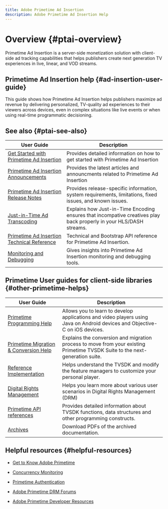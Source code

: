 ```yaml
---
title: Adobe Primetime Ad Insertion
description: Adobe Primetime Ad Insertion Help
---
```


# Overview {#ptai-overview}

Primetime Ad Insertion is a server-side monetization solution with client-side ad tracking capabilities that helps publishers create next generation TV experiences in live, linear, and VOD streams.

## Primetime Ad Insertion help {#ad-insertion-user-guide}

This guide shows how Primetime Ad Insertion helps publishers maximize ad revenue by delivering personalized, TV-quality ad experiences to their viewers across devices, even in complex situations like live events or when using real-time programmatic decisioning.

## See also {#ptai-see-also}

| User Guide | Description |
|---|---|
| [Get Started with Primetime Ad Insertion](getting-started/get-started-overview.md) | Provides detailed information on how to get started with Primetime Ad Insertion |
| [Primetime Ad Insertion Announcements](announcements/overview.md) | Provides the latest articles and announcments related to Primetime Ad Insertion |
| [Primetime Ad Insertion Release Notes](../release-notes/ptai-20x-release-notes.md) | Provides release-specific information, system requirements, limitations, fixed issues, and known issues. |
|[Just-in-Time Ad Transcoding](just-in-time-transcoding/jit-transcoding-overview.md)| Explains how Just-in-Time Encoding ensures that incompative creatives play back properly in your HLS/DASH streams.|
|[Primetime Ad Insertion Technical Reference](/help/primetime-ad-insertion/technical-reference/bootstrap-api.md)| Technical and Bootstrap API reference for Primetime Ad Insertion. |
|[Monitoring and Debugging](/help/primetime-ad-insertion/performance-monitoring-debugging-reporting/performance-overview.md)| Gives insights into Primetime Ad Insertion monitoring and debugging tools. |

## Primetime User guides for client-side libraries {#other-primetime-helps}

|User Guide|Description|
|---|---|
| [Primetime Programming Help](../programming/home.md)  | Allows you to learn to develop applications and video players using Java on Android devices and Objective-C on iOS devices. |
| [Primetime Migration & Conversion Help](../migration-guides/home.md) | Explains the conversion and migration process to move from your existing Primetime TVSDK Suite to the next-generation suite. |
| [Reference Implementation](../android-reference-implementation/home.md) | Helps understand the TVSDK and modify the feature managers to customize your personal player. |
| [Digital Rights Management](../digital-rights-management/home.md) | Helps you learn more about various user scenarios in Digital Rights Management (DRM) |
| [Primetime API references](../reference/api-references.md) | Provides detailed information about TVSDK functions, data structures and other programming constructs. |
| [Archives](https://helpx.adobe.com/primetime/archives.html) | Download PDFs of the archived documentation. |

## Helpful resources {#helpful-resources}

* [Get to Know Adobe Primetime](https://www.adobe.com/in/marketing/primetime.html)

* [Concurrency Monitoring](https://tve.helpdocsonline.com/concurrency-monitoring-introduction)

* [Primetime Authentication](https://tve.helpdocsonline.com/home)

* [Adobe Primetime DRM Forums](https://forums.adobe.com/community/adobe_access)

* [Adobe Primetime Developer Resources](https://www.adobe.com/devnet/primetime.html)
